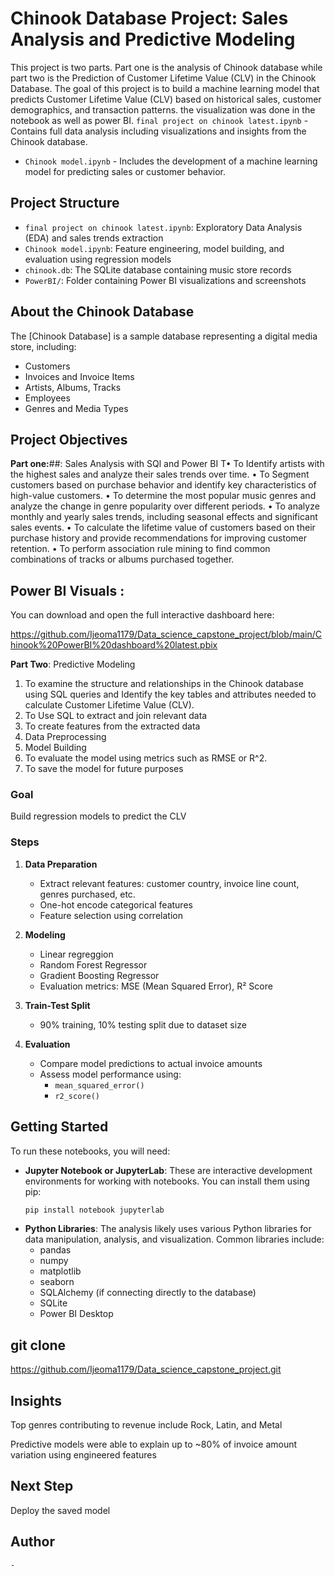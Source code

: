 #  Chinook Database Project: Sales Analysis and Predictive Modeling

This project is two parts. Part one is the analysis of Chinook database while part two is the  Prediction of  Customer Lifetime Value (CLV) in the Chinook Database. The goal of this project is to build a machine learning model that predicts Customer Lifetime Value (CLV) based on historical sales, customer demographics, and transaction patterns. the visualization was done in the notebook as well as power BI. 
`final project on chinook latest.ipynb` - Contains full data analysis including visualizations and insights from the Chinook database.
- `Chinook model.ipynb` - Includes the development of a machine learning model for predicting sales or customer behavior.

##  Project Structure

- `final project on chinook latest.ipynb`: Exploratory Data Analysis (EDA) and sales trends extraction
- `Chinook model.ipynb`: Feature engineering, model building, and evaluation using regression models
- `chinook.db`: The SQLite database containing music store records
- `PowerBI/`: Folder containing Power BI visualizations and screenshots

##  About the Chinook Database

The [Chinook Database] is a sample database representing a digital media store, including:

- Customers
- Invoices and Invoice Items
- Artists, Albums, Tracks
- Employees
- Genres and Media Types

  
## Project Objectives
**Part one:**##:
Sales Analysis with SQl and Power BI
T•	To Identify artists with the highest sales and analyze their sales trends over time. 
•	To  Segment customers based on purchase behavior and identify key characteristics of high-value customers. 
•	To determine the most popular music genres and analyze the change in genre popularity over different periods. 
•	To analyze monthly and yearly sales trends, including seasonal effects and significant sales events. 
•	To calculate the lifetime value of customers based on their purchase history and provide recommendations for improving customer retention. 
•	To perform association rule mining to find common combinations of tracks or albums purchased together.
## Power BI Visuals :

You can download and open the full interactive dashboard here:

https://github.com/Ijeoma1179/Data_science_capstone_project/blob/main/Chinook%20PowerBI%20dashboard%20latest.pbix


**Part Two**:  Predictive Modeling
1. To examine the structure and relationships in the Chinook database using SQL queries and Identify the key tables and attributes needed to calculate Customer Lifetime Value (CLV). 
2. To Use SQL to extract and join relevant data 
3. To create features from the extracted data 
4. Data Preprocessing 
5. Model Building
6. To evaluate the model using metrics such as RMSE or R^2.
7. To save the model for future purposes
###  Goal

Build regression models to predict the CLV 

### Steps

1. **Data Preparation**
   - Extract relevant features: customer country, invoice line count, genres purchased, etc.
   - One-hot encode categorical features
   - Feature selection using correlation

2. **Modeling**
   - Linear regreggion
   - Random Forest Regressor
   - Gradient Boosting Regressor
   - Evaluation metrics: MSE (Mean Squared Error), R² Score

4. **Train-Test Split**
   - 90% training, 10% testing split due to dataset size

5. **Evaluation**
   - Compare model predictions to actual invoice amounts
   - Assess model performance using:
     - `mean_squared_error()`
     - `r2_score()`

## Getting Started

To run these notebooks, you will need:

-   **Jupyter Notebook or JupyterLab**: These are interactive development environments for working with notebooks. You can install them using pip:
    ```bash
    pip install notebook jupyterlab
    ```
-   **Python Libraries**: The analysis likely uses various Python libraries for data manipulation, analysis, and visualization. Common libraries include:
    -   pandas
    -   numpy
    -   matplotlib
    -   seaborn
    -   SQLAlchemy (if connecting directly to the database)
    -   SQLite
    -   Power BI Desktop

## git clone 
https://github.com/Ijeoma1179/Data_science_capstone_project.git
## Insights
Top genres contributing to revenue include Rock, Latin, and Metal

Predictive models were able to explain up to ~80% of invoice amount variation using engineered features
## Next Step 
Deploy the saved model 
## Author 




    -   
